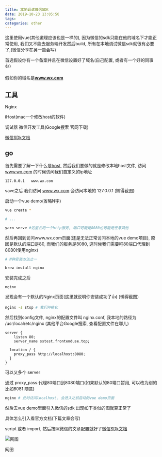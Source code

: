 ```yaml
---
title: 本地调试微信SDK
date: 2019-10-23 13:05:50
tags:
categories: other
---
```


这里使用vue(其他道理应该也是一样的), 因为微信的sdk只能在他的域名下才能正常使用, 我们又不能去服务端开发然后build, 所有在本地调试微信sdk就很有必要了,(微信分享在另一篇会写)

<!-- more -->

首选假设你有一个备案并且在微信设置好了域名(自己配置, 或者有一个好的同事👍)

假如你的域名是**www.wx.com**

## 工具

Nginx

iHost(mac一个修改host的软件)

调试器 微信开发工具(Google搜索 官网下载)

[微信SDk文档](https://qydev.weixin.qq.com/wiki/index.php?title=%E5%BE%AE%E4%BF%A1JS-SDK%E6%8E%A5%E5%8F%A3)


## go

首先需要了解一下什么是[host](https://baike.baidu.com/item/hosts), 然后我们要做的就是修改本地host文件, 访问 www.wx.com 的时候访问我们自定义的ip地址

```
127.0.0.1	www.wx.com
```

save之后 我们访问 www.wx.com 会访问本地的 127.0.0.1 (懒得截图)

启动一个vue demo(省略N字)

```bash
vue create *

# ...

yarn serve #这里会跑一个http服务, 端口可能是8080也可能是任意其他
```

然后再回到访问www.wx.com页面(还是无法正常访问本地的vue demo项目), 原因是默认的端口是80, 而我们的服务是8080, 这时候我们需要吧80端口代理到8080(使用nginx)


```bash
# N种安装方法之一

brew install nginx
```

安装完成之后

```
nginx
```

发现会有一个默认的Nginx页面(这里就说明你安装成功了👍) (懒得截图)

```bash
nginx -s stop # 我们停掉它
```

然后找到config文件, nginx的配置文件叫 nginx.conf, 我本地的路径为 /usr/local/etc/nginx (其他平台Google搜索, 查看配置文件在哪儿)

```
server {
	listen 80;
	server_name sstest.frontenduse.top;

  location / {
    proxy_pass http://localhost:8080;
  }
}
```
可以又多个 server

通过 proxy_pass 代理80端口到8080端口(如果默认的80端口暂用, 可以改为别的比如8081 随意)

```bash
nginx # 此时访问localhost, 会进入之前启动的vue demo页面
```

然后去vue demo里面引入微信的sdk 出现如下类似的图就算正常了

具体怎么引入看官方文档(下篇文章会写)

script 或者 import, 然后按照微信的文章配置就好了[微信SDk文档](https://qydev.weixin.qq.com/wiki/index.php?title=%E5%BE%AE%E4%BF%A1JS-SDK%E6%8E%A5%E5%8F%A3)

![网图](本地调试微信SDK/1.jpg)

网图